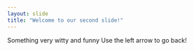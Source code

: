 ```yaml
---
layout: slide
title: "Welcome to our second slide!"
---
```

Something very witty and funny
Use the left arrow to go back!
